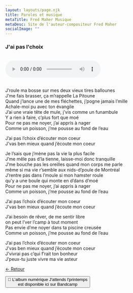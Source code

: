 ```yaml
---
layout: layouts/page.njk
title: Paroles et musique
metaTitle: Fred Maher Musique
metaDesc: Site de l'auteur-compositeur Fred Maher
socialImage: ""
---
```

<style>
*:focus {
    outline: none;
}
</style>

  ### J'ai pas l'choix
 <br> 
<audio controls>
  <source src="https://fredmahermusique.com/mp3/j-ai-pas-l-choix.ogg" type="audio/ogg">
  <source src="https://fredmahermusique.com/mp3/j-ai-pas-l-choix.mp3" type="audio/mpeg">
Your browser does not support the audio element.
</audio>
<br>
<br>     


J’roule ma bosse sur mes deux vieux tires ballounes<br>
J’me fais brasser, ça m’rappelle La Pitoune<br>
Quand j’lance une de mes fléchettes, j’pogne jamais l’mille<br>
Achale-moi pu avec ton évangile<br>
J’ai une vraie tête de mule, j’vis comme un funambule<br>
Y a rien à faire, c’plus fort que moé<br>
Pour ne pas me noyer, j’ai appris à nager<br>
Comme un poisson, j’me pousse au fond de l’eau

J’ai pas l’choix d’écouter mon coeur<br>
J’vas ben mieux quand j’écoute mon coeur

Je l’sais que j’mène pas la vie la plus facile<br>
J’me mêle pas d’la tienne, laisse-moi donc tranquille<br>
J’me bouche pas les oreilles quand mon corps me parle<br> 
même si ma vie r’semble aux nids-d’poule de Montréal<br>
J’rentre pas dans l’moule si mon hamster roule<br>
qu’y a une boule qui monte en d’dans d’moé<br>
Pour ne pas me noyer, j’ai appris à nager<br>
Comme un poisson, j’me pousse au fond de l’eau

J’ai pas l’choix d’écouter mon coeur<br>
J’vas ben mieux quand j’écoute mon coeur

J’ai besoin de rêver, de me sentir libre<br>
on peut l’ver l’camp à tout moment<br>
Pas envie d’me noyer dans ta piscine creusée<br>
Comme un poisson, j’me pousse au fond de l’eau

J’ai pas l’choix d’écouter mon coeur<br>
J’vas ben mieux quand j’écoute mon coeur<br>
J’vivrai pas c’qui f’rait ton bonheur<br>
J’peux-tu juste vivre ma vie asteur







[&larr; Retour](/j-attends-l-printemps/index.html#heading-paroles-et-musique) 

<a href="https://fredmahermusique.bandcamp.com"><button class="[ button ] [ font-base text-base weight-bold ]">
          🌱 L'album numérique J'attends l'printemps  <br>est disponible ici sur Bandcamp
        </button></a>